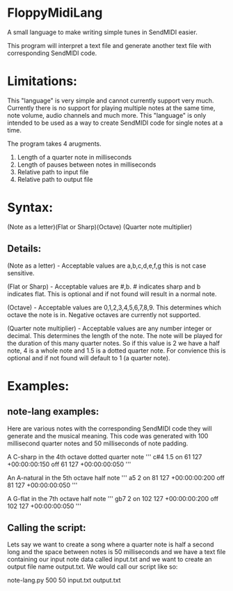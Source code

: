 # FloppyMidiLang
A small language to make writing simple tunes in SendMIDI easier.

This program will interpret a text file and generate another text file with corresponding SendMIDI code.

# Limitations:
This "language" is very simple and cannot currently support very much. Currently there is no support for playing multiple notes at the same time, note volume, audio channels and much more. This "language" is only intended to be used as a way to create SendMIDI code for single notes at a time.


The program takes 4 arugments.
1. Length of a quarter note in milliseconds
2. Length of pauses between notes in milliseconds
3. Relative path to input file
4. Relative path to output file

# Syntax:
(Note as a letter)(Flat or Sharp)(Octave) (Quarter note multiplier)

## Details:
(Note as a letter) - Acceptable values are a,b,c,d,e,f,g this is not case sensitive.

(Flat or Sharp) - Acceptable values are #,b. # indicates sharp and b indicates flat. This is optional and if not found will result in a normal note.

(Octave) - Acceptable values are 0,1,2,3,4,5,6,7,8,9. This determines which octave the note is in. Negative octaves are currently not supported.

(Quarter note multiplier) - Acceptable values are any number integer or decimal. This determines the length of the note. The note will be played for the duration of this many quarter notes. So if this value is 2 we have a half note, 4 is a whole note and 1.5 is a dotted quarter note. For convience this is optional and if not found will default to 1 (a quarter note).

# Examples:

## note-lang examples:
Here are various notes with the corresponding SendMIDI code they will generate and the musical meaning. This code was generated with 100 millisecond quarter notes and 50 milliseconds of note padding.

A C-sharp in the 4th octave dotted quarter note
'''
c#4 1.5
on 61 127
+00:00:00:150
off 61 127
+00:00:00:050
'''

An A-natural in the 5th octave half note
'''
a5 2
on 81 127
+00:00:00:200
off 81 127
+00:00:00:050
'''

A G-flat in the 7th octave half note
'''
gb7 2
on 102 127
+00:00:00:200
off 102 127
+00:00:00:050
'''
## Calling the script:
Lets say we want to create a song where a quarter note is half a second long and the space between notes is 50 milliseconds and we have a text file containing our input note data called input.txt and we want to create an output file name output.txt. We would call our script like so:

note-lang.py 500 50 input.txt output.txt